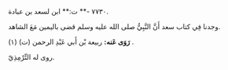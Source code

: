 ٧٧٣٠ -** ت:** ابن لسعد بن عبادة.

وجدنا فِي كتاب سعد أَنَّ النَّبِيُّ صلى الله عليه وسلم قضى باليمين مَعَ الشاهد.

**رَوَى عَنه:** ربيعة بْن أَبي عَبْدِ الرحمن (ت) (١) .

روى له التِّرْمِذِيّ.